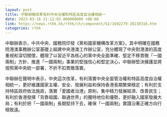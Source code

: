 ```yaml
---
layout: post
title: 中聯辦稱改革有利中央治權和特區高度自治權相統一
date: 2023-03-16 21:12:03.000000000 +08:00
link: https://news.rthk.hk/rthk/ch/component/k2/1692279-20230316.htm
categories: rthk
---
```


中聯辦表示，中共中央、國務院印發《黨和國家機構改革方案》，其中明確在國務院港澳事務辦公室基礎上組建中央港澳工作辦公室，充分體現了中央對港澳的高度重視和深切關懷，體現了以習近平為核心的黨中央全面準確、堅定不移貫徹「一國兩制」方針、推進「一國兩制」事業的堅強信心和堅定決心，中聯辦堅決擁護並將按照黨中央統一部署，不折不扣貫徹落實。

中聯辦在聲明中表示，中央這次改革，有利落實中央全面管治權和特區高度自治權相統一，更好維護國家主權、安全、發展利益和保持香港長期繁榮穩定；有利於支持特區政府依法施政，落實「愛國者治港」原則，集中精力發展經濟、改善民生；有利於香港發揮「背靠祖國、聯通世界」的獨特地位和優勢，更好融入國家發展大局；有利於把「一國兩制」長期堅持下去，確保「一國兩制」實踐沿著正確方向行穩致遠。
